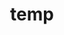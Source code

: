 ---
title: temp
name: "Karla Monterrubio"
role: "Postdoctoral Fellow"
img: assets/img/group-members/karla
importance: 6
#website: "https://www.facebook.com"
scholar: "https://scholar.google.com/citations?user=YmyxSXAAAAAJ&hl=en"
#github: "https://www.github.com/nathansam"
#twitter: "https://www.twitter.com"
#blog: "https://www.blog.com"
linkedin: "https://www.linkedin.com/in/karla-monterrubio-87b181b4/"
---